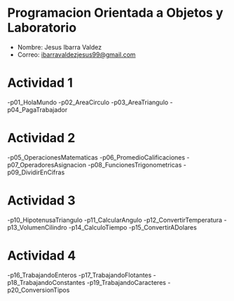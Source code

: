 # Programacion Orientada a Objetos y Laboratorio

- Nombre: Jesus Ibarra Valdez
- Correo: ibarravaldezjesus99@gmail.com

# Actividad 1
-p01_HolaMundo
-p02_AreaCirculo
-p03_AreaTriangulo
-p04_PagaTrabajador


# Actividad 2
-p05_OperacionesMatematicas
-p06_PromedioCalificaciones
-p07_OperadoresAsignacion
-p08_FuncionesTrigonometricas
-p09_DividirEnCifras


# Actividad 3
-p10_HipotenusaTriangulo
-p11_CalcularAngulo
-p12_ConvertirTemperatura
-p13_VolumenCilindro
-p14_CalculoTiempo
-p15_ConvertirADolares

# Actividad 4
-p16_TrabajandoEnteros
-p17_TrabajandoFlotantes
-p18_TrabajandoConstantes
-p19_TrabajandoCaracteres
-p20_ConversionTipos
